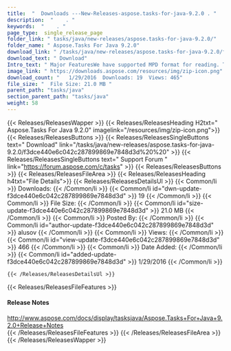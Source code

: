 ```yaml
---
title:  "  Downloads ---New-Releases-aspose.tasks-for-java-9.2.0 . " 
description:  "    . " 
keywords:  "    . " 
page_type:  single_release_page
folder_link: " tasks/java/new-releases/aspose.tasks-for-java-9.2.0/"
folder_name: " Aspose.Tasks For Java 9.2.0"
download_link: " /tasks/java/new-releases/aspose.tasks-for-java-9.2.0/f3dce440e6c042c287899869e7848d3d"
download_text: " Download"
Intro_text: " Major FeaturesWe have supported MPD format for reading. Timescale tier labels ha..."
image_link: " https://downloads.aspose.com/resources/img/zip-icon.png"
download_count: "   1/29/2016  Downloads: 19  Views: 465"
file_size: "  File Size: 21.0 MB "
parent_path: "tasks/java"
section_parent_path: "tasks/java"
weight: 58 
---
```


{{< Releases/ReleasesWapper >}}
  {{< Releases/ReleasesHeading H2txt=" Aspose.Tasks For Java 9.2.0" imagelink="/resources/img/zip-icon.png">}}
  {{< Releases/ReleasesButtons >}}
    {{< Releases/ReleasesSingleButtons text=" Download" link="/tasks/java/new-releases/aspose.tasks-for-java-9.2.0/f3dce440e6c042c287899869e7848d3d%20%20" >}}
    {{< Releases/ReleasesSingleButtons text=" Support Forum " link="https://forum.aspose.com/c/tasks" >}}
  {{< Releases/ReleasesButtons >}}
  {{< Releases/ReleasesFileArea >}}
    {{< Releases/ReleasesHeading h4txt="File Details">}}
    {{< Releases/ReleasesDetailsUl >}}
            {{< Common/li  >}} Downloads: {{< /Common/li >}} 
      {{< Common/li id="dwn-update-f3dce440e6c042c287899869e7848d3d" >}} 19 {{< /Common/li >}} 
      {{< Common/li  >}} File Size: {{< /Common/li >}} 
      {{< Common/li id="size-update-f3dce440e6c042c287899869e7848d3d" >}} 21.0 MB {{< /Common/li >}} 
      {{< Common/li  >}} Posted By: {{< /Common/li >}} 
      {{< Common/li id="author-update-f3dce440e6c042c287899869e7848d3d" >}} alusov {{< /Common/li >}} 
      {{< Common/li  >}} Views: {{< /Common/li >}} 
      {{< Common/li id="view-update-f3dce440e6c042c287899869e7848d3d" >}} 466 {{< /Common/li >}} 
      {{< Common/li  >}} Date Added: {{< /Common/li >}} 
      {{< Common/li id="added-update-f3dce440e6c042c287899869e7848d3d" >}} 1/29/2016 {{< /Common/li >}} 

    {{< /Releases/ReleasesDetailsUl >}}

  {{< Releases/ReleasesFileFeatures >}}
      <h4>Release Notes</h4><div><a href="http://www.aspose.com/docs/display/tasksjava/Aspose.Tasks+For+Java+9.2.0+Release+Notes">http://www.aspose.com/docs/display/tasksjava/Aspose.Tasks+For+Java+9.2.0+Release+Notes</a></div>
  {{< /Releases/ReleasesFileFeatures >}}
 {{< /Releases/ReleasesFileArea >}}
{{< /Releases/ReleasesWapper >}}


